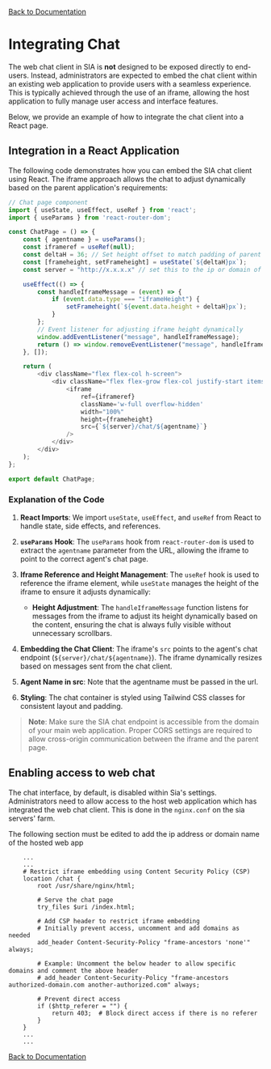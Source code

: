 [Back to Documentation](/docs/README.md)

# Integrating Chat

The web chat client in SIA is **not** designed to be exposed directly to end-users. Instead, administrators are expected to embed the chat client within an existing web application to provide users with a seamless experience. This is typically achieved through the use of an iframe, allowing the host application to fully manage user access and interface features.

Below, we provide an example of how to integrate the chat client into a React page.

## Integration in a React Application

The following code demonstrates how you can embed the SIA chat client using React. The iframe approach allows the chat to adjust dynamically based on the parent application's requirements:

```javascript
// Chat page component
import { useState, useEffect, useRef } from 'react';
import { useParams } from 'react-router-dom';

const ChatPage = () => {
    const { agentname } = useParams();
    const iframeref = useRef(null);
    const deltaH = 36; // Set height offset to match padding of parent div (e.g., padding-4)
    const [frameheight, setFrameheight] = useState(`${deltaH}px`);
    const server = "http://x.x.x.x" // set this to the ip or domain of sia servers

    useEffect(() => {
        const handleIframeMessage = (event) => {
            if (event.data.type === "iframeHeight") {
                setFrameheight(`${event.data.height + deltaH}px`);
            }
        };
        // Event listener for adjusting iframe height dynamically
        window.addEventListener("message", handleIframeMessage);
        return () => window.removeEventListener("message", handleIframeMessage);
    }, []);

    return (
        <div className="flex flex-col h-screen">
            <div className="flex flex-grow flex-col justify-start items-center p-4">
                <iframe
                    ref={iframeref}
                    className='w-full overflow-hidden'
                    width="100%"
                    height={frameheight}
                    src={`${server}/chat/${agentname}`}
                />
            </div>
        </div>
    );
};

export default ChatPage;
```

### Explanation of the Code

1. **React Imports**: We import `useState`, `useEffect`, and `useRef` from React to handle state, side effects, and references.

2. **`useParams` Hook**: The `useParams` hook from `react-router-dom` is used to extract the `agentname` parameter from the URL, allowing the iframe to point to the correct agent's chat page.

3. **Iframe Reference and Height Management**: The `useRef` hook is used to reference the iframe element, while `useState` manages the height of the iframe to ensure it adjusts dynamically:
   - **Height Adjustment**: The `handleIframeMessage` function listens for messages from the iframe to adjust its height dynamically based on the content, ensuring the chat is always fully visible without unnecessary scrollbars.

4. **Embedding the Chat Client**: The iframe's `src` points to the agent's chat endpoint (`${server}/chat/${agentname}`). The iframe dynamically resizes based on messages sent from the chat client. 

5. **Agent Name in src**: Note that the agentname must be passed in the url.

6. **Styling**: The chat container is styled using Tailwind CSS classes for consistent layout and padding.

> **Note**: Make sure the SIA chat endpoint is accessible from the domain of your main web application. Proper CORS settings are required to allow cross-origin communication between the iframe and the parent page.

## Enabling access to web chat

The chat interface, by default, is disabled within Sia's settings. Administrators need to allow access to the host web application which has integrated the web chat client. This is done in the `nginx.conf` on the sia servers' farm.

The following section must be edited to add the ip address or domain name of the hosted web app

```
    ...
    ...
    # Restrict iframe embedding using Content Security Policy (CSP)
    location /chat {
        root /usr/share/nginx/html;

        # Serve the chat page
        try_files $uri /index.html;

        # Add CSP header to restrict iframe embedding
        # Initially prevent access, uncomment and add domains as needed
        add_header Content-Security-Policy "frame-ancestors 'none'" always;

        # Example: Uncomment the below header to allow specific domains and comment the above header
        # add_header Content-Security-Policy "frame-ancestors authorized-domain.com another-authorized.com" always;

        # Prevent direct access
        if ($http_referer = "") {
            return 403;  # Block direct access if there is no referer
        }
    }
    ...
    ...
```

[Back to Documentation](/docs/README.md)

